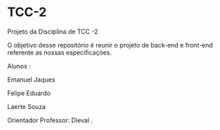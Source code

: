# TCC-2
Projeto da Disciplina de TCC -2 

O objetivo desse repositório é reunir o projeto de back-end e front-end referente as nossas especificações. 

Alunos :

  Emanuel Jaques 

  Felipe Eduardo 

  Laerte Souza 


  Orientador Professor: Dieval .
